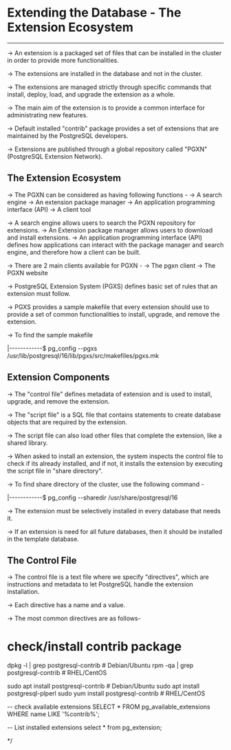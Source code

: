 
# Extending the Database - The Extension Ecosystem
-----------------------------------------------------

-> An extension is a packaged set of files that can be installed in the cluster
    in order to provide more functionalities.

-> The extensions are installed in the database and not in the cluster.

-> The extensions are managed strictly through specific commands that install, deploy,
    load, and upgrade the extension as a whole.

-> The main aim of the extension is to provide a common interface for administrating
    new features.

-> Default installed "contrib" package provides a set of extensions that are
    maintained by the PostgreSQL developers.

-> Extensions are published through a global repository called "PGXN" (PostgreSQL Extension Network).


The Extension Ecosystem
------------------------

-> The PGXN can be considered as having following functions -
    -> A search engine
    -> An extension package manager
    -> An application programming interface (API)
    -> A client tool

-> A search engine allows users to search the PGXN repository for extensions.
-> An Extension package manager allows users to download and install extensions.
-> An application programming interface (API) defines how applications can interact with the
    package manager and search engine, and therefore how a client can be built.

-> There are 2 main clients available for PGXN -
    -> The pgxn client
    -> The PGXN website

-> PostgreSQL Extension System (PGXS) defines basic set of rules that an extension must follow.

-> PGXS provides a sample makefile that every extension should use to provide a set of common
    functionalities to install, upgrade, and remove the extension.

-> To find the sample makefile

|------------$ pg_config --pgxs
/usr/lib/postgresql/16/lib/pgxs/src/makefiles/pgxs.mk


Extension Components
-----------------------------------------------------------

-> The "control file" defines metadata of extension and is used to install, upgrade, and remove
    the extension.

-> The "script file" is a SQL file that contains statements to create database objects that are
    required by the extension.

-> The script file can also load other files that complete the extension, like a shared library.

-> When asked to install an extension, the system inspects the control file to check if its already installed,
    and if not, it installs the extension by executing the script file in "share directory".

-> To find share directory of the cluster, use the following command -

|------------$ pg_config --sharedir
/usr/share/postgresql/16

-> The extension must be selectively installed in every database that needs it.

-> If an extension is need for all future databases, then it should be installed in the template database.


The Control File
--------------------------------------------------------------

-> The control file is a text file where we specify "directives", which are instructions and metadata
    to let PostgreSQL handle the extension installation.

-> Each directive has a name and a value.

-> The most common directives are as follows-

# check/install contrib package
dpkg -l | grep postgresql-contrib  # Debian/Ubuntu
rpm -qa | grep postgresql-contrib  # RHEL/CentOS

sudo apt install postgresql-contrib  # Debian/Ubuntu
sudo apt install postgresql-plperl
sudo yum install postgresql-contrib  # RHEL/CentOS


-- check available extensions
SELECT * FROM pg_available_extensions WHERE name LIKE '%contrib%';

-- List installed extensions
select * from pg_extension;




*/ 

